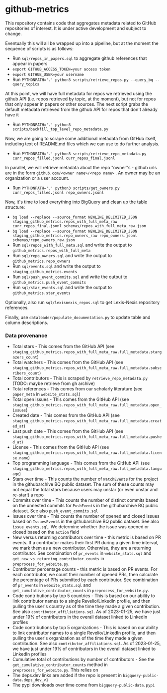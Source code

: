 # github-metrics

This repository contains code that aggregates metadata related to GitHub repositories of interest. It is under
active development and subject to change.

Eventually this will all be wrapped up into a pipeline, but at the moment the sequence of scripts is as follows:

* Run `sql/repos_in_papers.sql` to aggregate github references that appear in papers
* `export GITHUB_ACCESS_TOKEN=your access token`
* `export GITHUB_USER=your username`
* Run `PYTHONPATH='.' python3 scripts/retrieve_repos.py --query_bq --query_topics`

At this point, we will have full metadata for repos we retrieved using the github API (i.e. repos retrieved
by topic, at the moment), but not for repos that only appear in papers or other sources. The next script
grabs the default metadata retrieved from the github API for repos that don't already have it

* Run `PYTHONPATH='.' python3 scripts/backfill_top_level_repo_metadata.py`

Now, we are going to scrape some additional metadata from GitHub itself, including text of README.md files
which we can use to do further analysis.

* Run `PYTHONPATH='.' python3 scripts/retrieve_repo_metadata.py curr_repos_filled.jsonl curr_repos_final.jsonl`

In parallel, we will retrieve metadata about the repo "owner"s - github urls are in the form
`github.com/<owner name>/<repo name>` . An owner may be an organization or a user account.

* Run `PYTHONPATH='.' python3 scripts/get_owners.py curr_repos_filled.jsonl repo_owners.jsonl`

Now, it's time to load everything into BigQuery and clean up the table structure:

* `bq load --replace --source_format NEWLINE_DELIMITED_JSON staging_github_metrics.repos_with_full_meta_raw curr_repos_final.jsonl schemas/repos_with_full_meta_raw.json`
* `bq load --replace --source_format NEWLINE_DELIMITED_JSON staging_github_metrics.repo_owners_raw repo_owners.jsonl schemas/repo_owners_raw.json`
* Run `sql/repos_with_full_meta.sql` and write the output to `github_metrics.repos_with_full_meta`
* Run `sql/repo_owners.sql` and write the output to `github_metrics.repo_owners`
* Run `sql/events.sql` and write the output to `staging_github_metrics.events`
* Run `sql/push_event_commits.sql` and write the output to `github_metrics.push_event_commits`
* Run `sql/star_events.sql` and write the output to `github_metrics.star_events`

Optionally, also run `sql/lexisnexis_repos.sql` to get Lexis-Nexis repository references.

Finally, use `dataloader/populate_documentation.py` to update table and column descriptions.

### Data provenance

* Total stars - This comes from the GitHub API (see `staging_github_metrics.repos_with_full_meta_raw.full_metadata.stargazers_count`)
* Total watchers - This comes from the GitHub API (see `staging_github_metrics.repos_with_full_meta_raw.full_metadata.subscribers_count`)
* Total contributors - This is scraped by `retrieve_repo_metadata.py` (TODO: maybe retrieve from gh archive)
* Total references - This comes from our scholarly literature (see `paper_meta` in `website_stats.sql`)
* Total open issues - This comes from the GitHub API (see `staging_github_metrics.repos_with_full_meta_raw.full_metadata.open_issues`)
* Created date - This comes from the GitHub API (see `staging_github_metrics.repos_with_full_meta_raw.full_metadata.created_at`)
* Last push date - This comes from the GitHub API (see `staging_github_metrics.repos_with_full_meta_raw.full_metadata.pushed_at`)
* License - This comes from the GitHub API (see `staging_github_metrics.repos_with_full_meta_raw.full_metadata.license.name`)
* Top programming language - This comes from the GitHub API (see `staging_github_metrics.repos_with_full_meta_raw.full_metadata.language`)
* Stars over time - This counts the number of `WatchEvent`s for the project in the githubarchive BQ public dataset. The sum of these counts
may not equal the total stars because users may unstar (or even unstar and re-star!) a repo
* Commits over time - This counts the number of distinct commits based on the unnested commits for `PushEvent`s
in the githubarchive BQ public dataset. See also `push_event_commits.sql`
* Issues over time - This counts the number of opened and closed issues based on `IssuesEvent`s
in the githubarchive BQ public dataset. See also `issue_events.sql`. We determine whether the issue was opened or closed based on the `action`
field
* New versus returning contributors over time - this metric is based on PR events. If a contributor makes their first PR during a given time interval,
we mark them as a new contributor. Otherwise, they are a returning contributor. See combination of `pr_events` in `website_stats.sql`
and `get_new_vs_returning_contributor_counts` in `preprocess_for_website.py`.
* Contributor percentage counts - this metric is based on PR events. For each contributor, we count their number of opened PRs,
then calculate the percentage of PRs submitted by each contributor. See combination of `pr_events` in `website_stats.sql` and
`get_cumulative_contributor_counts` in `preprocess_for_website.py`.
* Code contributions by top 5 countries - This is based on our ability to link contributor names to a single Revelio/LinkedIn profile,
and then pulling the user's country as of the time they made a given contribution. See also `contributor_affiliations.sql`. As
of 2023-01-25, we have just under 19% of contributors in the overall dataset linked to LinkedIn profiles
* Code contributions by top 5 organizations - This is based on our ability to link contributor names to a single Revelio/LinkedIn profile,
and then pulling the user's organization as of the time they made a given contribution. See also `contributor_affiliations.sql`. As
of 2023-01-25, we have just under 19% of contributors in the overall dataset linked to LinkedIn profiles
* Cumulative total of contributions by number of contributors - See the `get_cumulative_contributor_counts` method in `preprocess_for_website.py`. This relies on
* The deps.dev links are added if the repo is present in `bigquery-public-data.deps_dev_v1`
* The pypi downloads over time come from `bigquery-public-data.pypi`
